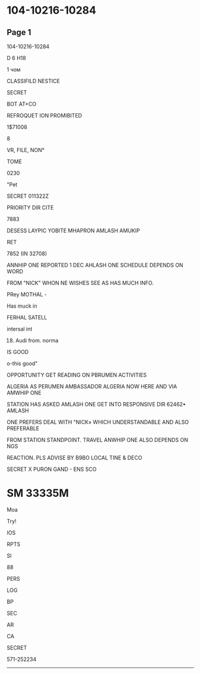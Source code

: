 # 104-10216-10284

## Page 1

104-10216-10284

D 6 H18

1 чом

CLASSIFILD NESTICE

SECRET

BOT AT+CO

REFROQUET ION PROMIBITED

1$71008

8

VR, FILE, NON°

TOME

0230

"Pet

SECRET 011322Z

PRIORITY DIR CITE

7883

DESESS LAYPIC YOBITE MHAPRON AMLASH AMUKIP

RET

7852 (IN 32708)

ANNHIP ONE REPORTED 1 DEC AHLASH ONE SCHEDULE DEPENDS ON WORD

FROM "NICK" WHON NE WISHES SEE AS HAS MUCH INFO.

PRey MOTHAL -

Has muck in

FERHAL SATELL

intersal int

18. Audi from. norma

IS GOOD

o-this good"

OPPORTUNITY GET READING ON PBRUMEN ACTIVITIES

ALGERIA AS PERUMEN AMBASSADOR ALGERIA NOW HERE AND VIA AMWHIP ONE

STATION HAS ASKED AMLASH ONE GET INTO RESPONSIVE DIR 62462• AMLASH

ONE PREFERS DEAL WITH "NICK» WHICH UNDERSTANDABLE AND ALSO PREFERABLE

FROM STATION STANDPOINT. TRAVEL ANWHIP ONE ALSO DEPENDS ON NGS

REACTION. PLS ADVISE BY B9BO LOCAL TINE & DECO

SECRET X PURON GAND - ENS SCO

# SM 33335M

Moa

Try!

IOS

RPTS

SI

88

PERS

LOG

BP

SEC

AR

CA

SECRET

571-252234

---

